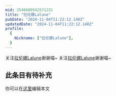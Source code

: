 ```yaml
---
mid: 3546600542571231
title: "拉伦娜Lalune"
pubDate: "2024-11-04T11:22:12.148Z"
updatedDate: "2024-11-04T11:22:12.148Z"
profile:
  {
    Nickname: ["拉伦娜Lalune"],
  }
---
```


关注[拉伦娜Lalune](https://space.bilibili.com/3546600542571231)谢谢喵~ 关注[拉伦娜Lalune](https://space.bilibili.com/3546600542571231)谢谢喵~

## 此条目有待补充
你可以在[这里](https://github.com/Yuhanawa/VTuber.ICU/edit/master/src/content/v/拉伦娜Lalune/index.md)编辑本文
